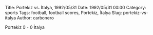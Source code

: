 Title: Portekiz vs. İtalya, 1992/05/31
Date: 1992/05/31 00:00
Category: sports
Tags: football, football scores, Portekiz, İtalya
Slug: portekiz-vs-italya
Author: carbonero


Portekiz 0 - 0 İtalya
